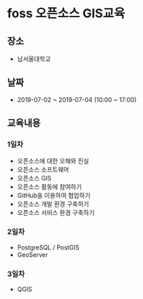﻿# foss 오픈소스 GIS교육

## 장소
* 남서울대학교

## 날짜
* 2019-07-02  ~ 2019-07-04 (10:00 ~ 17:00)

## 교육내용
### 1일차
* 오픈소스에 대한 오해와 진실
* 오픈소스 소프트웨어
* 오픈소스 GIS
* 오픈소스 활동에 참여하기
* GitHub을 이용하여 협업하기
* 오픈소스 개발 환경 구축하기
* 오픈소스 서비스 환경 구축하기

### 2일차
* PostgreSQL / PostGIS
* GeoServer

### 3일차
* QGIS 
